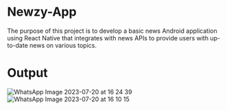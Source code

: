 # Newzy-App
The purpose of this project is to develop a basic news Android application using React Native that integrates with news APIs to provide users with up-to-date news on various topics.

# Output

![WhatsApp Image 2023-07-20 at 16 24 39](https://github.com/keshavgaur18/Newzy-App/assets/67282657/2a0e96e4-4cee-4a40-8c58-b4244ef908c5)
![WhatsApp Image 2023-07-20 at 16 10 15](https://github.com/keshavgaur18/Newzy-App/assets/67282657/3ec3445e-4551-4754-86af-ebc0f3a515b3)
